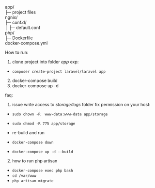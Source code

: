 <p>app/<br>
├─ project files<br>
ngnix/<br>
├─ conf.d/<br>
│  ├─ default.conf<br>
php/<br>
├─ Dockerfile<br>
docker-compose.yml</p>

How to run:
1. clone project into folder *app* exp: 
- ``composer create-project laravel/laravel app``
2. docker-compose build
3. docker-compose up -d

faq:
1. issue write access to *storage/logs* folder
fix permission on your host:
- ``sudo chown -R  www-data:www-data app/storage``
- ``sudo chmod -R 775 app/storage``

- re-build and run
- ``docker-compose down``
- ``docker-compose up -d --build``

2. how to run php artisan
- ``docker-compose exec php bash``
- ``cd /var/www``
- ``php artisan migrate``
